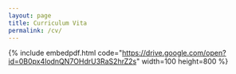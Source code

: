 ```yaml
---
layout: page
title: Curriculum Vita
permalink: /cv/
---
```


{% include embedpdf.html code="https://drive.google.com/open?id=0B0px4lodnQN7OHdrU3RaS2hrZ2s" width=100 height=800 %}

